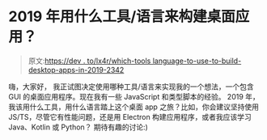 # 2019 年用什么工具/语言来构建桌面应用？

> 原文:[https://dev . to/lx4r/which-tools language-to-use-to-build-desktop-apps-in-2019-2342](https://dev.to/lx4r/which-toolslanguage-to-use-to-build-desktop-apps-in-2019-2342)

嗨，大家好，
我正试图决定使用哪种工具/语言来实现我的一个想法，一个包含 GUI 的桌面应用程序。现在我有一些 JavaScript 和类型脚本的经验。
2019 年，我该用什么工具，用什么语言踏上这个桌面 app 之旅？比如，你会建议坚持使用 JS/TS，尽管它有性能问题，还是用 Electron 构建应用程序，或者我应该学习 Java、Kotlin 或 Python？
期待有趣的讨论:)